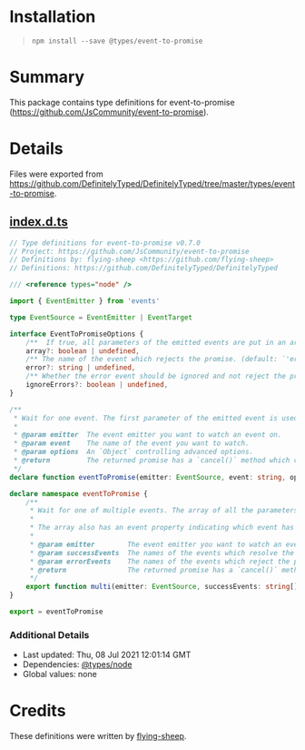 # Installation
> `npm install --save @types/event-to-promise`

# Summary
This package contains type definitions for event-to-promise (https://github.com/JsCommunity/event-to-promise).

# Details
Files were exported from https://github.com/DefinitelyTyped/DefinitelyTyped/tree/master/types/event-to-promise.
## [index.d.ts](https://github.com/DefinitelyTyped/DefinitelyTyped/tree/master/types/event-to-promise/index.d.ts)
````ts
// Type definitions for event-to-promise v0.7.0
// Project: https://github.com/JsCommunity/event-to-promise
// Definitions by: flying-sheep <https://github.com/flying-sheep>
// Definitions: https://github.com/DefinitelyTyped/DefinitelyTyped

/// <reference types="node" />

import { EventEmitter } from 'events'

type EventSource = EventEmitter | EventTarget

interface EventToPromiseOptions {
    /**  If true, all parameters of the emitted events are put in an array which is used to resolve/reject the promise. (default: `false`) */
    array?: boolean | undefined,
    /** The name of the event which rejects the promise. (default: `'error'`) */
    error?: string | undefined,
    /** Whether the error event should be ignored and not reject the promise. (default: `false`) */
    ignoreErrors?: boolean | undefined,
}

/**
 * Wait for one event. The first parameter of the emitted event is used to resolve/reject the promise.
 * 
 * @param emitter  The event emitter you want to watch an event on.
 * @param event    The name of the event you want to watch.
 * @param options  An `Object` controlling advanced options.
 * @return         The returned promise has a `cancel()` method which can be used to remove the event listeners. Note that the promise will never settled if canceled.
 */
declare function eventToPromise(emitter: EventSource, event: string, options?: EventToPromiseOptions): Promise<any>;

declare namespace eventToPromise {
    /**
     * Wait for one of multiple events. The array of all the parameters of the emitted event is used to resolve/reject the promise.
     * 
     * The array also has an event property indicating which event has been emitted.
     * 
     * @param emitter        The event emitter you want to watch an event on.
     * @param successEvents  The names of the events which resolve the promise.
     * @param errorEvents    The names of the events which reject the promise. (default: `['error']`)
     * @return               The returned promise has a `cancel()` method which can be used to remove the event listeners. Note that the promise will never settled if canceled.
     */
    export function multi(emitter: EventSource, successEvents: string[], errorEvents?: string[]): Promise<any>;
}

export = eventToPromise

````

### Additional Details
 * Last updated: Thu, 08 Jul 2021 12:01:14 GMT
 * Dependencies: [@types/node](https://npmjs.com/package/@types/node)
 * Global values: none

# Credits
These definitions were written by [flying-sheep](https://github.com/flying-sheep).
